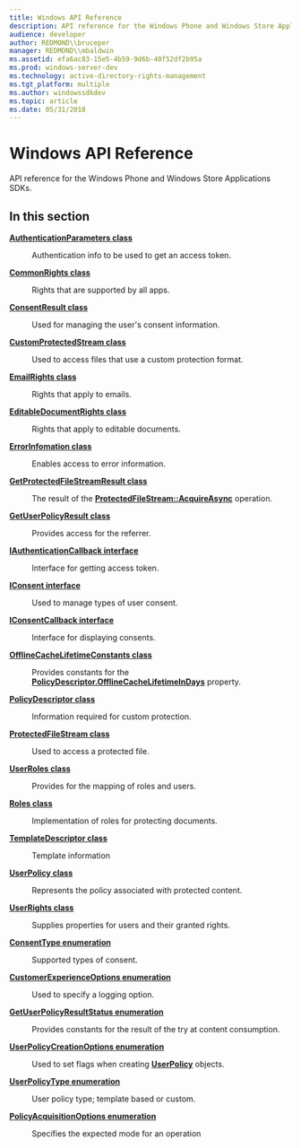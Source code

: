 ```yaml
---
title: Windows API Reference
description: API reference for the Windows Phone and Windows Store Applications SDKs.
audience: developer
author: REDMOND\\bruceper
manager: REDMOND\\mbaldwin
ms.assetid: efa6ac83-15e5-4b59-9d6b-40f52df2b95a
ms.prod: windows-server-dev
ms.technology: active-directory-rights-management
ms.tgt_platform: multiple
ms.author: windowssdkdev
ms.topic: article
ms.date: 05/31/2018
---
```


# Windows API Reference

API reference for the Windows Phone and Windows Store Applications SDKs.

## In this section

<dl> <dt>

[**AuthenticationParameters class**](authenticationparameters.md)
</dt> <dd>

Authentication info to be used to get an access token.

</dd> <dt>

[**CommonRights class**](commonrights.md)
</dt> <dd>

Rights that are supported by all apps.

</dd> <dt>

[**ConsentResult class**](consentresult.md)
</dt> <dd>

Used for managing the user's consent information.

</dd> <dt>

[**CustomProtectedStream class**](customprotectedstream.md)
</dt> <dd>

Used to access files that use a custom protection format.

</dd> <dt>

[**EmailRights class**](emailrights.md)
</dt> <dd>

Rights that apply to emails.

</dd> <dt>

[**EditableDocumentRights class**](editabledocumentrights.md)
</dt> <dd>

Rights that apply to editable documents.

</dd> <dt>

[**ErrorInfomation class**](errorinfomation.md)
</dt> <dd>

Enables access to error information.

</dd> <dt>

[**GetProtectedFileStreamResult class**](getprotectedfilestreamresult.md)
</dt> <dd>

The result of the [**ProtectedFileStream::AcquireAsync**](protectedfilestream-acquireasync.md) operation.

</dd> <dt>

[**GetUserPolicyResult class**](getuserpolicyresult.md)
</dt> <dd>

Provides access for the referrer.

</dd> <dt>

[**IAuthenticationCallback interface**](iauthenticationcallback.md)
</dt> <dd>

Interface for getting access token.

</dd> <dt>

[**IConsent interface**](iconsent.md)
</dt> <dd>

Used to manage types of user consent.

</dd> <dt>

[**IConsentCallback interface**](iconsentcallback.md)
</dt> <dd>

Interface for displaying consents.

</dd> <dt>

[**OfflineCacheLifetimeConstants class**](offlinecachelifetimeconstants.md)
</dt> <dd>

Provides constants for the [**PolicyDescriptor.OfflineCacheLifetimeInDays**](policydescriptor-offlinecachelifetimeindays.md) property.

</dd> <dt>

[**PolicyDescriptor class**](policydescriptor.md)
</dt> <dd>

Information required for custom protection.

</dd> <dt>

[**ProtectedFileStream class**](protectedfilestream.md)
</dt> <dd>

Used to access a protected file.

</dd> <dt>

[**UserRoles class**](userroles.md)
</dt> <dd>

Provides for the mapping of roles and users.

</dd> <dt>

[**Roles class**](roles.md)
</dt> <dd>

Implementation of roles for protecting documents.

</dd> <dt>

[**TemplateDescriptor class**](templatedescriptor.md)
</dt> <dd>

Template information

</dd> <dt>

[**UserPolicy class**](userpolicy.md)
</dt> <dd>

Represents the policy associated with protected content.

</dd> <dt>

[**UserRights class**](userrights.md)
</dt> <dd>

Supplies properties for users and their granted rights.

</dd> <dt>

[**ConsentType enumeration**](consenttype.md)
</dt> <dd>

Supported types of consent.

</dd> <dt>

[**CustomerExperienceOptions enumeration**](customerexperienceoptions.md)
</dt> <dd>

Used to specify a logging option.

</dd> <dt>

[**GetUserPolicyResultStatus enumeration**](getuserpolicyresultstatus.md)
</dt> <dd>

Provides constants for the result of the try at content consumption.

</dd> <dt>

[**UserPolicyCreationOptions enumeration**](userpolicycreationoptions.md)
</dt> <dd>

Used to set flags when creating [**UserPolicy**](userpolicy.md) objects.

</dd> <dt>

[**UserPolicyType enumeration**](userpolicytype.md)
</dt> <dd>

User policy type; template based or custom.

</dd> <dt>

[**PolicyAcquisitionOptions enumeration**](policyacquisitionoptions.md)
</dt> <dd>

Specifies the expected mode for an operation

</dd> </dl>

 

 




